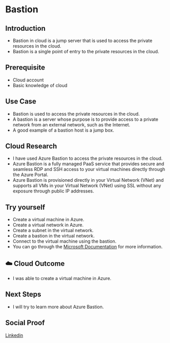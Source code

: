# Bastion

## Introduction

- Bastion in cloud is a jump server that is used to access the private resources in the cloud.
- Bastion is a single point of entry to the private resources in the cloud.

## Prerequisite

- Cloud account
- Basic knowledge of cloud

## Use Case

- Bastion is used to access the private resources in the cloud.
- A bastion is a server whose purpose is to provide access to a private network from an external network, such as the Internet.
- A good example of a bastion host is a jump box.

## Cloud Research

- I have used Azure Bastion to access the private resources in the cloud.
- Azure Bastion is a fully managed PaaS service that provides secure and seamless RDP and SSH access to your virtual machines directly through the Azure Portal.
- Azure Bastion is provisioned directly in your Virtual Network (VNet) and supports all VMs in your Virtual Network (VNet) using SSL without any exposure through public IP addresses.

## Try yourself

- Create a virtual machine in Azure.
- Create a virtual network in Azure.
- Create a subnet in the virtual network.
- Create a bastion in the virtual network.
- Connect to the virtual machine using the bastion.
- You can go through the [Microsoft Documentation](https://docs.microsoft.com/en-us/azure/bastion/bastion-create-host-portal) for more information.

## ☁️ Cloud Outcome

- I was able to create a virtual machine in Azure.

## Next Steps

- I will try to learn more about Azure Bastion.

## Social Proof

[Linkedin](https://www.linkedin.com/feed/update/urn:li:activity:7116468650215186432/)
